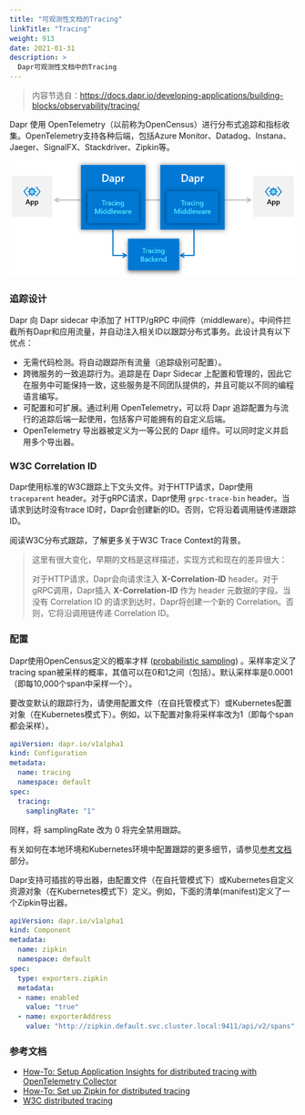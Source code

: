 ```yaml
---
title: "可观测性文档的Tracing"
linkTitle: "Tracing"
weight: 913
date: 2021-01-31
description: >
  Dapr可观测性文档中的Tracing
---
```



> 内容节选自：https://docs.dapr.io/developing-applications/building-blocks/observability/tracing/

Dapr 使用 OpenTelemetry（以前称为OpenCensus）进行分布式追踪和指标收集。OpenTelemetry支持各种后端，包括Azure Monitor、Datadog、Instana、Jaeger、SignalFX、Stackdriver、Zipkin等。

![](images/tracing.png)

### 追踪设计

Dapr 向 Dapr sidecar 中添加了 HTTP/gRPC 中间件（middleware）。中间件拦截所有Dapr和应用流量，并自动注入相关ID以跟踪分布式事务。此设计具有以下优点：

- 无需代码检测。将自动跟踪所有流量（追踪级别可配置）。
- 跨微服务的一致追踪行为。追踪是在 Dapr Sidecar 上配置和管理的，因此它在服务中可能保持一致，这些服务是不同团队提供的，并且可能以不同的编程语言编写。
- 可配置和可扩展。通过利用 OpenTelemetry，可以将 Dapr 追踪配置为与流行的追踪后端一起使用，包括客户可能拥有的自定义后端。
- OpenTelemetry 导出器被定义为一等公民的 Dapr 组件。可以同时定义并启用多个导出器。

### W3C Correlation ID

Dapr使用标准的W3C跟踪上下文头文件。对于HTTP请求，Dapr使用 `traceparent` header。对于gRPC请求，Dapr使用 `grpc-trace-bin` header。当请求到达时没有trace ID时，Dapr会创建新的ID。否则，它将沿着调用链传递跟踪ID。

阅读W3C分布式跟踪，了解更多关于W3C Trace Context的背景。

> 这里有很大变化，早期的文档是这样描述，实现方式和现在的差异很大：
>
> 对于HTTP请求，Dapr会向请求注入 **X-Correlation-ID** header。对于gRPC调用，Dapr插入 **X-Correlation-ID** 作为 header 元数据的字段。当没有 Correlation ID 的请求到达时，Dapr将创建一个新的 Correlation。否则，它将沿调用链传递 Correlation ID。

### 配置

Dapr使用OpenCensus定义的概率才样 ([probabilistic sampling](https://opencensus.io/tracing/sampling/probabilistic/)) 。采样率定义了tracing span被采样的概率，其值可以在0和1之间（包括）。默认采样率是0.0001（即每10,000个span中采样一个）。

要改变默认的跟踪行为，请使用配置文件（在自托管模式下）或Kubernetes配置对象（在Kubernetes模式下）。例如，以下配置对象将采样率改为1（即每个span都会采样）。

```yaml
apiVersion: dapr.io/v1alpha1
kind: Configuration
metadata:
  name: tracing
  namespace: default
spec:
  tracing:
    samplingRate: "1"
```

同样，将 samplingRate 改为 0 将完全禁用跟踪。

有关如何在本地环境和Kubernetes环境中配置跟踪的更多细节，请参见[参考文档](https://docs.dapr.io/developing-applications/building-blocks/observability/tracing/#references)部分。

Dapr支持可插拔的导出器，由配置文件（在自托管模式下）或Kubernetes自定义资源对象（在Kubernetes模式下）定义。例如，下面的清单(manifest)定义了一个Zipkin导出器。

```yaml
apiVersion: dapr.io/v1alpha1
kind: Component
metadata:
  name: zipkin
  namespace: default
spec:
  type: exporters.zipkin
  metadata:
  - name: enabled
    value: "true"
  - name: exporterAddress
    value: "http://zipkin.default.svc.cluster.local:9411/api/v2/spans"
```

### 参考文档

- [How-To: Setup Application Insights for distributed tracing with OpenTelemetry Collector](https://docs.dapr.io/operations/monitoring/open-telemetry-collector/)
- [How-To: Set up Zipkin for distributed tracing](https://docs.dapr.io/operations/monitoring/zipkin/)
- [W3C distributed tracing](https://docs.dapr.io/developing-applications/building-blocks/observability/w3c-tracing/)



